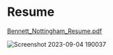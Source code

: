 # Resume


[Bennett_Nottingham_Resume.pdf](https://github.com/bennettnottingham/Resume/files/12518658/Bennett_Nottingham_Resume.pdf)


![Screenshot 2023-09-04 190037](https://github.com/bennettnottingham/Resume/assets/65934399/f9e3706e-0b18-4bce-b530-2e55549ebedd)





